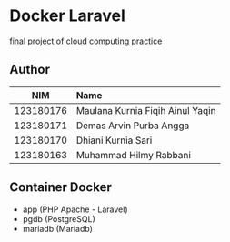# Docker Laravel 
final project of cloud computing practice

## Author

| NIM         | Name |
| :---:       | :----   |
| 123180176   | Maulana Kurnia Fiqih Ainul Yaqin |
| 123180171   | Demas Arvin Purba Angga |
| 123180170   | Dhiani Kurnia Sari |
| 123180163   | Muhammad Hilmy Rabbani |

## Container Docker
- app (PHP Apache - Laravel)
- pgdb (PostgreSQL)
- mariadb (Mariadb)
